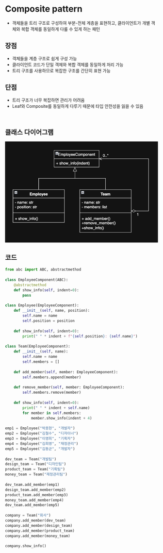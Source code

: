 # Composite pattern

- 객체들을 트리 구조로 구성하여 부분-전체 계층을 표현하고, 클라이언트가 개별 객체와 복합 객체를 동일하게 다룰 수 있게 하는 패턴

## 장점

- 객체들을 계층 구조로 쉽게 구성 가능
- 클라이언트 코드가 단일 객체와 복합 객체를 동일하게 처리 가능
- 트리 구조를 사용하므로 복잡한 구조를 간단히 표현 가능

## 단점

- 트리 구조가 너무 복잡하면 관리가 어려움
- Leaf와 Composite를 동일하게 다루기 때문에 타입 안전성을 잃을 수 있음

<br>

## 클래스 다이어그램

![img](/img/composite.png)

## 코드

```py
from abc import ABC, abstractmethod

class EmployeeComponent(ABC):
    @abstractmethod
    def show_info(self, indent=0):
        pass

class Employee(EmployeeComponent):
    def __init__(self, name, position):
        self.name = name
        self.position = position

    def show_info(self, indent=0):
        print(" " * indent + f"{self.position}: {self.name}")

class Team(EmployeeComponent):
    def __init__(self, name):
        self.name = name
        self.members = []

    def add_member(self, member: EmployeeComponent):
        self.members.append(member)

    def remove_member(self, member: EmployeeComponent):
        self.members.remove(member)

    def show_info(self, indent=0):
        print(" " * indent + self.name)
        for member in self.members:
            member.show_info(indent + 4)

emp1 = Employee("박종현", "개발자")
emp2 = Employee("김철수", "디자이너")
emp3 = Employee("이영희", "기획자")
emp4 = Employee("김희영", "재정관리")
emp5 = Employee("김동균", "개발자")

dev_team = Team("개발팀")
design_team = Team("디자인팀")
product_team = Team("기획팀")
money_team = Team("재정관리팀")

dev_team.add_member(emp1)
design_team.add_member(emp2)
product_team.add_member(emp3)
money_team.add_member(emp4)
dev_team.add_member(emp5)

company = Team("회사")
company.add_member(dev_team)
company.add_member(design_team)
company.add_member(product_team)
company.add_member(money_team)

company.show_info()
```
